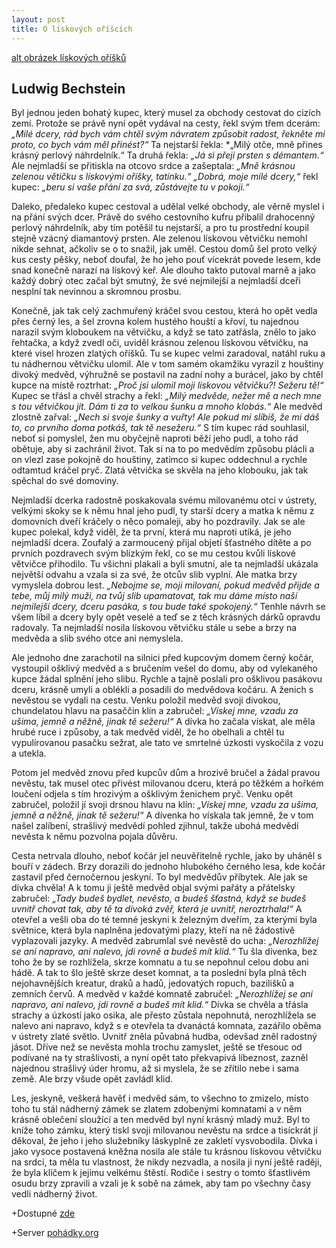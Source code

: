 ```yaml
---
layout: post
title: O lískových oříšcích
---
```

[alt obrázek lískových oříšků](https://github.com/450000/450000.github.io/blob/master/images/orisky_liskove.jpg)


## Ludwig Bechstein ##

Byl jednou jeden bohatý kupec, který musel za obchody cestovat do cizích zemí. Protože se právě nyní opět vydával na cesty, řekl svým
třem dcerám: *„Milé dcery, rád bych vám chtěl svým návratem způsobit radost, řekněte mi proto, co bych vám měl přinést?“* 
Ta nejstarší řekla: *„Milý otče, mně přines krásný perlový náhrdelník.“ Ta druhá řekla: *„Já si přeji prsten s démantem.“* 
Ale nejmladší se přitiskla na otcovo srdce a zašeptala: *„Mně krásnou zelenou větičku s lískovými oříšky, tatínku.“ „Dobrá, moje
milé dcery,“* řekl kupec: *„beru si vaše přání za svá, zůstávejte tu v pokoji.“*

Daleko, předaleko kupec cestoval a udělal velké obchody, ale věrně myslel i na přání svých dcer. Právě do svého cestovního kufru přibalil
drahocenný perlový náhrdelník, aby tím potěšil tu nejstarší, a pro tu prostřední koupil stejně vzácný diamantový prsten. Ale zelenou 
lískovou větvičku nemohl nikde sehnat, ačkoliv se o to snažil, jak uměl. Cestou domů šel proto velký kus cesty pěšky, neboť doufal,
že ho jeho pouť vícekrát povede lesem, kde snad konečně narazí na lískový keř. Ale dlouho takto putoval marně a jako každý dobrý otec
začal být smutný, že své nejmilejší a nejmladší dceři nesplní tak nevinnou a skromnou prosbu.

Konečně, jak tak celý zachmuřený kráčel svou cestou, která ho opět vedla přes černý les, a šel zrovna kolem hustého houští a křoví,
tu najednou narazil svým kloboukem na větvičku, a když se tato zatřásla, znělo to jako řehtačka, a když zvedl oči, uviděl krásnou zelenou
lískovou větvičku, na které visel hrozen zlatých oříšků. Tu se kupec velmi zaradoval, natáhl ruku a tu nádhernou větvičku ulomil. 
Ale v tom samém okamžiku vyrazil z houštiny divoký medvěd, výhružně se postavil na zadní nohy a burácel, jako by chtěl kupce na místě
roztrhat: *„Proč jsi ulomil moji lískovou větvičku?! Sežeru tě!“* Kupec se třásl a chvěl strachy a řekl: *„Milý medvěde, nežer mě 
a nech mne s tou větvičkou jít. Dám ti za to velkou šunku a mnoho klobás.“* Ale medvěd zlostně zařval: *„Nech si svoje šunky a vuřty!
Ale pokud mi slíbíš, že mi dáš to, co prvního doma potkáš, tak tě nesežeru.“* S tím kupec rád souhlasil, neboť si pomyslel, žen mu
obyčejně naproti běží jeho pudl, a toho rád obětuje, aby si zachránil život. Tak si na to po medvědím způsobu plácli a on vlezl zase
pokojně do houštiny, zatímco si kupec oddechnul a rychle odtamtud kráčel pryč. Zlatá větvička se skvěla na jeho klobouku, jak tak spěchal
do své domoviny.

Nejmladší dcerka radostně poskakovala svému milovanému otci v ústrety, velkými skoky se k němu hnal jeho pudl, ty starší dcery a matka
k němu z domovních dveří kráčely o něco pomaleji, aby ho pozdravily. Jak se ale kupec polekal, když viděl, že ta první, která mu naproti
utíká, je jeho nejmladší dcera. Zoufalý a zarmoucený přijal objetí šťastného dítěte a po prvních pozdravech svým blízkým řekl, co se mu
cestou kvůli lískové větvičce přihodilo. Tu všichni plakali a byli smutní, ale ta nejmladší ukázala největší odvahu a vzala si za své,
že otcův slib vyplní. Ale matka brzy vymyslela dobrou lest. *„Nebojme se, moji milovaní, pokud medvěd přijde a tebe, můj milý muži, 
na tvůj slib upamatovat, tak mu dáme místo naší nejmilejší dcery, dceru pasáka, s tou bude také spokojený.“* Tenhle návrh se všem líbil
a dcery byly opět veselé a teď se z těch krásných dárků opravdu radovaly. Ta nejmladší nosila lískovou větvičku stále u sebe a brzy na
medvěda a slib svého otce ani nemyslela.

Ale jednoho dne zarachotil na silnici před kupcovým domem černý kočár, vystoupil ošklivý medvěd a s bručením vešel do domu, aby od
vylekaného kupce žádal splnění jeho slibu. Rychle a tajně poslali pro ošklivou pasákovu dceru, krásně umyli a oblékli a posadili do
medvědova kočáru. A ženich s nevěstou se vydali na cestu. Venku položil medvěd svoji divokou, chundelatou hlavu na pasaččin klín
a zabručel: *„Vískej mne, vzadu za ušima, jemně a něžně, jinak tě sežeru!“* A dívka ho začala vískat, ale měla hrubé ruce i způsoby,
a tak medvěd viděl, že ho obelhali a chtěl tu vypulírovanou pasačku sežrat, ale tato ve smrtelné úzkosti vyskočila z vozu a utekla.

Potom jel medvěd znovu před kupcův dům a hrozivě bručel a žádal pravou nevěstu, tak musel otec přivést milovanou dceru, která po těžkém
a hořkém loučení odjela s tím hrozivým a ošklivým ženichem pryč. Venku opět zabručel, položil jí svoji drsnou hlavu na klín:
*„Vískej mne, vzadu za ušima, jemně a něžně, jinak tě sežeru!“* A dívenka ho vískala tak jemně, že v tom našel zalíbení, strašlivý
medvědí pohled zjihnul, takže ubohá medvědí nevěsta k němu pozvolna pojala důvěru.

Cesta netrvala dlouho, neboť kočár jel neuvěřitelně rychle, jako by uháněl s bouří v zádech. Brzy dorazili do jednoho hlubokého černého
lesa, kde kočár zastavil před černočernou jeskyní. To byl medvědův příbytek. Ale jak se dívka chvěla! A k tomu ji ještě medvěd objal
svými pařáty a přátelsky zabručel: *„Tady budeš bydlet, nevěsto, a budeš šťastná, když se budeš uvnitř chovat tak, aby tě ta divoká
zvěř, která je uvnitř, neroztrhala!“* A otevřel a vešli oba do té temné jeskyni k železným dveřím, za kterými byla světnice, která
byla naplněna jedovatými plazy, kteří na ně žádostivě vyplazovali jazyky. A medvěd zabrumlal své nevěstě do ucha: *„Nerozhlížej se ani
napravo, ani nalevo, jdi rovně a budeš mít klid.“* Tu šla dívenka, bez toho že by se rozhlížela, skrze komnatu a tu se nepohnul celou
dobu ani hádě. A tak to šlo ještě skrze deset komnat, a ta poslední byla plná těch nejohavnějších kreatur, draků a hadů, jedovatých 
ropuch, bazilišků a zemních červů. A medvěd v každé komnatě zabručel: *„Nerozhlížej se ani napravo, ani nalevo, jdi rovně a budeš mít 
klid.“* Dívka se chvěla a třásla strachy a úzkostí jako osika, ale přesto zůstala nepohnutá, nerozhlížela se nalevo ani napravo, když s
e otevřela ta dvanáctá komnata, zazářilo oběma v ústrety zlaté světlo. Uvnitř zněla půvabná hudba, odevšad zněl radostný jásot. Dříve 
než se nevěsta mohla trochu zamyslet, ještě se třesouc od podívané na ty strašlivosti, a nyní opět tato překvapivá líbeznost, zazněl
najednou strašlivý úder hromu, až si myslela, že se zřítilo nebe i sama země. Ale brzy všude opět zavládl klid.

Les, jeskyně, veškerá havěť i medvěd sám, to všechno to zmizelo, místo toho tu stál nádherný zámek se zlatem zdobenými komnatami
a v něm krásně oblečení sloužící a ten medvěd byl nyní krásný mladý muž. Byl to kníže toho zámku, který tiskl svoji milovanou nevěstu
na srdce a tisíckrát jí děkoval, že jeho i jeho služebníky láskyplně ze zakletí vysvobodila.
Dívka i jako vysoce postavená kněžna nosila ale stále tu krásnou lískovou větvičku na srdci, ta měla tu vlastnost, že nikdy nezvadla,
a nosila ji nyní ještě raději, že byla klíčem k jejímu velkému štěstí.
Rodiče i sestry o tomto šťastlivém osudu brzy zpravili a vzali je k sobě na zámek, aby tam po všechny časy vedli nádherný život. 


+Dostupné [zde]( http://pohadky.org/index.php?co=pohadka&pohadka=765)<br/>

+Server [pohádky.org](www.pohadky.org)





